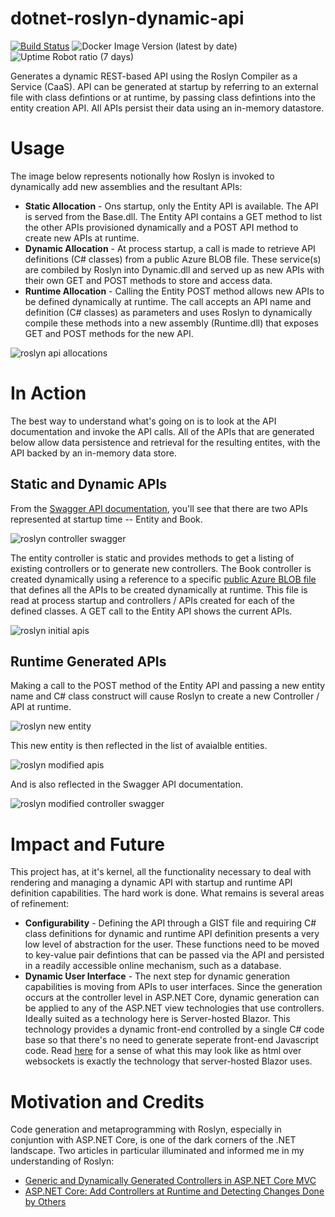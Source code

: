 # dotnet-roslyn-dynamic-api
[![Build Status](https://beckshome.visualstudio.com/dotnet-roslyn-dynamic-api/_apis/build/status/thbst16.dotnet-roslyn-dynamic-api?branchName=main)](https://beckshome.visualstudio.com/dotnet-roslyn-dynamic-api/_build/latest?definitionId=11&branchName=main)
![Docker Image Version (latest by date)](https://img.shields.io/docker/v/thbst16/dotnet-roslyn-dynamic-api?logo=docker)
![Uptime Robot ratio (7 days)](https://img.shields.io/uptimerobot/ratio/7/m790901767-85d03f7d5def916ca6337d96?logo=http)

Generates a dynamic REST-based API using the Roslyn Compiler as a Service (CaaS). API can be generated at startup by referring to an external file with class defintions or at runtime, by passing class defintions into the entity creation API. All APIs persist their data using an in-memory datastore.

# Usage

The image below represents notionally how Roslyn is invoked to dynamically add new assemblies and the resultant APIs:

* **Static Allocation** - Ons startup, only the Entity API is available. The API is served from the Base.dll. The Entity API contains a GET method to list the other APIs provisioned dynamically and a POST API method to create new APIs at runtime.
* **Dynamic Allocation** - At process startup, a call is made to retrieve API definitions (C# classes) from a public Azure BLOB file. These service(s) are combiled by Roslyn into Dynamic.dll and served up as new APIs with their own GET and POST methods to store and access data.
* **Runtime Allocation** - Calling the Entity POST method allows new APIs to be defined dynamically at runtime. The call accepts an API name and definition (C# classes) as parameters and uses Roslyn to dynamically compile these methods into a new assembly (Runtime.dll) that exposes GET and POST methods for the new API.

![roslyn api allocations](https://s3.amazonaws.com/s3.beckshome.com/20220311-dotnet-roslyn-dynamic-api-allocations.jpg)

# In Action

The best way to understand what's going on is to look at the API documentation and invoke the API calls. All of the APIs that are generated below allow data persistence and retrieval for the resulting entites, with the API backed by an in-memory data store.

## Static and Dynamic APIs

From the [Swagger API documentation](https://dotnet-roslyn-dynamic-api.azurewebsites.net/swagger/index.html), you'll see that there are two APIs represented at startup time -- Entity and Book. 

![roslyn controller swagger](https://s3.amazonaws.com/s3.beckshome.com/20220312-dotnet-roslyn-dynamic-api-swagger.jpg)

The entity controller is static and provides methods to get a listing of existing controllers or to generate new controllers. The Book controller is created dynamically using a reference to a specific [public Azure BLOB file](https://sheetnotifications.blob.core.windows.net/public/rosslyn-classes.txt) that defines all the APIs to be created dynamically at runtime. This file is read at process startup and controllers / APIs created for each of the defined classes. A GET call to the Entity API shows the current APIs.

![roslyn initial apis](https://s3.amazonaws.com/s3.beckshome.com/20220312-dotnet-roslyn-dynamic-api-entities1.jpg)

## Runtime Generated APIs

Making a call to the POST method of the Entity API and passing a new entity name and C# class construct will cause Roslyn to create a new Controller / API at runtime.

![roslyn new entity](https://s3.amazonaws.com/s3.beckshome.com/20220312-dotnet-roslyn-dynamic-api-new-entity.jpg)

This new entity is then reflected in the list of avaialble entities.

![roslyn modified apis](https://s3.amazonaws.com/s3.beckshome.com/20220312-dotnet-roslyn-dynamic-api-entities2.jpg)

And is also reflected in the Swagger API documentation.

![roslyn modified controller swagger](https://s3.amazonaws.com/s3.beckshome.com/20220312-dotnet-roslyn-dynamic-api-swagger2.jpg)

# Impact and Future

This project has, at it's kernel, all the functionality necessary to deal with rendering and managing a dynamic API with startup and runtime API definition capabilities. The hard work is done. What remains is several areas of refinement:

* **Configurability** - Defining the API through a GIST file and requiring C# class definitions for dynamic and runtime API definition presents a very low level of abstraction for the user. These functions need to be moved to key-value pair defintions that can be passed via the API and persisted in a readily accessible online mechanism, such as a database.
* **Dynamic User Interface** - The next step for dynamic generation capabilities is moving from APIs to user interfaces. Since the generation occurs at the controller level in ASP.NET Core, dynamic generation can be applied to any of the ASP.NET view technologies that use controllers. Ideally suited as a technology here is Server-hosted Blazor. This technology provides a dynamic front-end controlled by a single C# code base so that there's no need to generate seperate front-end Javascript code. Read [here](https://alistapart.com/article/the-future-of-web-software-is-html-over-websockets/) for a sense of what this may look like as html over websockets is exactly the technology that server-hosted Blazor uses.

# Motivation and Credits

Code generation and metaprogramming with Roslyn, especially in conjuntion with ASP.NET Core, is one of the dark corners of the .NET landscape. Two articles in particular illuminated and informed me in my understanding of Roslyn:
* [Generic and Dynamically Generated Controllers in ASP.NET Core MVC](https://www.strathweb.com/2018/04/generic-and-dynamically-generated-controllers-in-asp-net-core-mvc/)
* [ASP.NET Core: Add Controllers at Runtime and Detecting Changes Done by Others](https://laptrinhx.com/asp-net-core-add-controllers-at-runtime-and-detecting-changes-done-by-others-2489525592/)